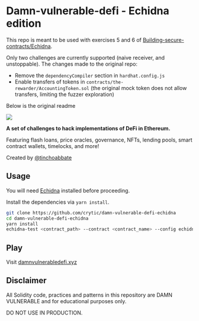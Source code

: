 # Damn-vulnerable-defi - Echidna edition

This repo is meant to be used with exercises 5 and 6 of [Building-secure-contracts/Echidna](https://github.com/crytic/building-secure-contracts/tree/master/program-analysis/echidna).

Only two challenges are currently supported (naive receiver, and unstoppable).
The changes made to the original repo:
- Remove the `dependencyCompiler` section in `hardhat.config.js`
- Enable transfers of tokens in `contracts/the-rewarder/AccountingToken.sol` (the original mock token does not allow transfers, limiting the fuzzer exploration)

Below is the original readme

![](cover.png)

**A set of challenges to hack implementations of DeFi in Ethereum.**

Featuring flash loans, price oracles, governance, NFTs, lending pools, smart contract wallets, timelocks, and more!

Created by [@tinchoabbate](https://twitter.com/tinchoabbate)

## Usage

You will need  [Echidna](https://github.com/crytic/echidna) installed before proceeding.

Install the dependencies via `yarn install`.

```sh
git clone https://github.com/crytic/damn-vulnerable-defi-echidna
cd damn-vulnerable-defi-echidna
yarn install
echidna-test <contract_path> --contract <contract_name> --config echidna-config.yaml
```

## Play

Visit [damnvulnerabledefi.xyz](https://damnvulnerabledefi.xyz)

## Disclaimer

All Solidity code, practices and patterns in this repository are DAMN VULNERABLE and for educational purposes only.

DO NOT USE IN PRODUCTION.
